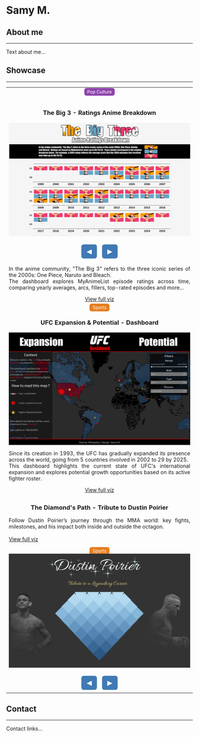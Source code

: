 # Samy M.

## About me

---

Text about me...

## Showcase

---

<table>
    <tr>
        <td style="vertical-align:middle;">
            <div style="text-align:center;">
                <span style="background-color:#8e44ad; color:white; padding:3px 8px; border-radius:6px; font-size:12px;">
                    Pop Culture
                </span>
            </div>
            <br>
            <h3 style="text-align:center;">The Big 3 - Ratings Anime Breakdown</h3>
            <div class="slider" style="margin:auto; text-align:center;">
                <img src="img/dataviz_4_1.png" class="slide" style="display:block; width:100%; height:auto;">
                <img src="img/dataviz_4_2.png" class="slide" style="display:none; width:100%; height:auto;">
                <br>
                <button class="prev slider-btn">◀</button>
                <button class="next slider-btn">▶</button>
            </div>
            <p class="justified">
                In the anime community, "The Big 3" refers to the three iconic series of the 2000s: One Piece, Naruto and Bleach.
                <br>
                The dashboard explores MyAnimeList episode ratings across time, comparing yearly averages, arcs, fillers, top-rated episodes and more...
                <br>
            </p>
            <div style="text-align:center;">
                <a href="https://public.tableau.com/app/profile/samy.m6642/viz/TheBig3-AnimeRatingsBreakdown/TheBig3" target="_blank">View full viz</a>
            </div>
        </td>
    </tr>
    <tr>
        <td style="vertical-align:middle;">
            <div style="text-align:center;">
                <span style="background-color:#e67e22; color:white; padding:3px 8px; border-radius:6px; font-size:12px;">
                    Sports
                </span>
            </div>
            <h3 style="text-align:center;">UFC Expansion & Potential - Dashboard</h3>
            <div style="margin:auto; text-align:center;">
                <img src="img/dataviz_3.png" style="display:block; width:100%; height:auto;">
            </div>
            <p class="justified">
                Since its creation in 1993, the UFC has gradually expanded its presence across the world, going from 5 countries involved in 2002 to 29 by 2025.
                <br>
                This dashboard highlights the current state of UFC's international expansion and explores potential growth opportunities based on its active fighter roster.
            </p>
            <div style="text-align:center;">
                <a href="https://public.tableau.com/app/profile/samy.m6642/viz/UFCExpansionPotential-Dashboard/UFCExpansionPotential" target="_blank">View full viz</a>
            </div>
        </td>
    </tr>
    <tr>
        <td style="text-align:center; vertical-align:middle;">
            <h3>The Diamond's Path - Tribute to Dustin Poirier</h3>
            <p class="justified">
                Follow Dustin Poirier’s journey through the MMA world: key fights, milestones, and his impact both inside and outside the octagon.
                <br><br>
                <a href="https://public.tableau.com/app/profile/samy.m6642/viz/TheDiamondsPath-TributetoDustinPoirier/TheDiamondsPath" target="_blank">View full viz</a>
            </p>
            <span style="background-color:#e67e22; color:white; padding:3px 8px; border-radius:6px; font-size:12px;">
                Sports
            </span>
            <div class="slider" style="margin:auto; text-align:center;">
                <img src="img/dataviz_2_1.PNG" class="slide" style="display:block; width:100%; height:auto;">
                <img src="img/dataviz_2_2.PNG" class="slide" style="display:none; width:100%; height:auto;">
                <img src="img/dataviz_2_3.PNG" class="slide" style="display:none; width:100%; height:auto;">
                <br>
                <button class="prev slider-btn">◀</button>
                <button class="next slider-btn">▶</button>
            </div>
        </td>
    </tr>
</table>

## Contact

---

Contact links...

<script>
document.querySelectorAll('.slider').forEach(slider => {
  const slides = slider.querySelectorAll('.slide');
  const prev = slider.querySelector('.prev');
  const next = slider.querySelector('.next');
  let current = 0;

  const showSlide = (index) => {
    slides.forEach((s, i) => s.style.display = (i === index ? 'block' : 'none'));
  };

  next.addEventListener('click', () => {
    current = (current + 1) % slides.length;
    showSlide(current);
  });

  prev.addEventListener('click', () => {
    current = (current - 1 + slides.length) % slides.length;
    showSlide(current);
  });

  showSlide(current);
});
</script>


<style>
.justified {
  text-align: justify;
  text-justify: inter-word;
}

.slider-btn {
  background-color: #407ab4;
  color: white;
  border: none;
  border-radius: 6px;
  padding: 8px 14px;
  margin: 5px;
  cursor: pointer;
  font-size: 18px;
  transition: background-color 0.3s, transform 0.2s;
}

.slider-btn:hover {
  background-color: #2a6495;
  transform: scale(1.1);
}

.slider-btn:active {
  transform: scale(0.95);
}
</style>

